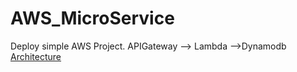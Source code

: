 # AWS_MicroService
Deploy simple AWS Project. APIGateway --> Lambda -->Dynamodb
[Architecture](images/Postman_Response_List.jpg)
